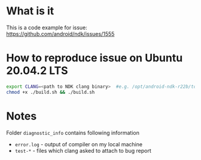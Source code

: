 # What is it
This is a code example for issue: https://github.com/android/ndk/issues/1555

# How to reproduce issue on Ubuntu 20.04.2 LTS

```bash
export CLANG=<path to NDK clang binary>  #e.g. /opt/android-ndk-r22b/toolchains/llvm/prebuilt/linux-x86_64/bin/clang
chmod +x ./build.sh && ./build.sh
```

# Notes
Folder `diagnostic_info` contains following information
 - `error.log` - output of compiler on my local machine
 - `test-*` - files which clang asked to attach to bug report 
